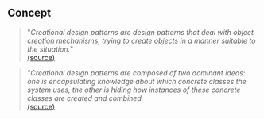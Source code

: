 ## Concept

>"<i>Creational design patterns are design patterns that deal with object creation mechanisms, trying to create objects in a manner suitable to the situation.</i>"<br>[(source)](http://en.wikipedia.org/wiki/Creational_pattern)

>"<i>Creational design patterns are composed of two dominant ideas: one is encapsulating knowledge about which concrete classes the system uses, the other is hiding how instances of these concrete classes are created and combined.</i><br>[(source)](http://en.wikipedia.org/wiki/Creational_pattern#cite_note-1)
